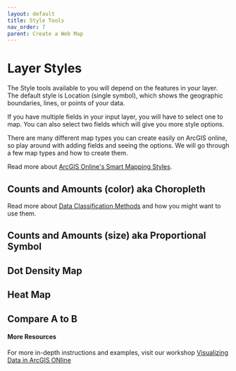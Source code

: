 ```yaml
---
layout: default
title: Style Tools
nav_order: 7
parent: Create a Web Map
---
```


# Layer Styles
The Style tools available to you will depend on the features in your layer. The default style is Location (single symbol), which shows the geographic boundaries, lines, or points of your data.

If you have multiple fields in your input layer, you will have to select one to map. You can also select two fields which will give you more style options. 

There are many different map types you can create easily on ArcGIS online, so play around with adding fields and seeing the options. We will go through a few map types and how to create them.

Read more about [ArcGIS Online's Smart Mapping Styles](https://doc.arcgis.com/en/arcgis-online/create-maps/apply-styles-mv.htm).

## Counts and Amounts (color) aka Choropleth


Read more about [Data Classification Methods](https://pro.arcgis.com/en/pro-app/latest/help/mapping/layer-properties/data-classification-methods.htm) and how you might want to use them.


## Counts and Amounts (size) aka Proportional Symbol

## Dot Density Map

## Heat Map

## Compare A to B



#### More Resources
For more in-depth instructions and examples, visit our workshop [Visualizing Data in ArcGIS ONline](https://ubc-library-rc.github.io/intro-AGOL/)
